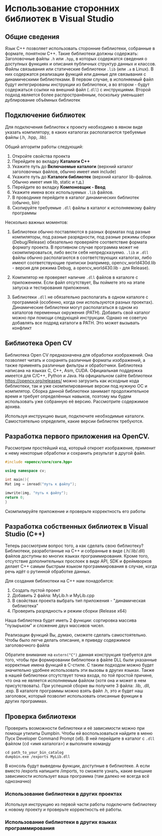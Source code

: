 # Использование сторонних библиотек в Visual Studio
## Общие сведения

Язык C++ позволяет использовать сторонние библиотеки, собранные в формате, понятном C++. 
Такие библиотеки должны содержать:
Заголовочные файлы ```.h``` или ```.hpp```, в которых содержатся сведения о доступных функциях и описания публичных структур данных и классов.
Файлы связывания или статические библиотеки ```.lib``` (или ```.a``` в Linux). В них содержатся реализации функций или данные для связывания с динамическими библиотеками. В первом случае, в исполняемый файл будут интегрированы инструкции из библиотеки, а во втором - будут содержаться ссылки на внешний файл (```.dll```) с инструкциями. Второй подход является более распространённым, поскольку уменьшает дублирование объёмных библиотек

## Подключение библиотек

Для подключения библиотек к проекту необходимо в явном виде указать компилятору, в каких каталогах располагаются требуемые файлы (.h, .hpp, .lib).

Общий алгоритм работы следующий:
1. Откройте свойства проекта
2. Перейдите во вкладку **Каталоги C++** 
3. Укажите путь до **Включаемые каталоги** (верхний каталог заголовочных файлов, обычно имеет имя include)
4. Укажите путь до **Каталоги библиотек** (верхний каталог lib-файлов. Обычно имеет имя lib, static и т.д.)
5. Перейдите во вкладку **Компоновщик - Ввод**
6. Укажите имена всех используемых ```.lib``` файлов. 
7. В проводнике перейдите в каталог динамических библиотек (обычно, bin)
8. Скопируйте требуемые ```.dll``` файлы в каталог к исполняемому файлу программы

Несколько важных моментов:
1. Библиотеки обычно поставляются в разных форматах под разные компиляторы, под разные разрядности, под разные режимы сборки (Debug/Release) обязательно проверяйте соответствие формата формату проекта. В противном случае программа может не скомпилироваться, либо вести себя непредсказуемо. ```.lib``` и ```.dll``` файлы обычно располагаются в соответствующих каталогах, либо имеют соответствующие приписки (например, opencv_world430d.lib - версия для режима Debug, а opencv_world430.lib - для Release). 

2. Компилятор не проверяет наличие ```.dll``` файлов в каталоге с приложением. Если файл отсутствует, Вы поймете это на этапе запуска и тестирования приложения.

3. Библиотеки ```.dll``` не обязательно располагать в одном каталоге с программой (особенно, когда они используются разных проектах). Динамические библиотеки могут располагаться в одном из каталогов переменных окружения (PATH). Добавить свой каталог можно при помощи следующей инструкции. Однако не советую добавлять все подряд каталоги в PATH. Это может вызывать конфликт 

## Библиотека Open CV
Библиотека Open CV предназначена для обработки изображений. Она позволяет читать и сохранять различные форматы изображений, а также применять различные фильтры и обработчики. Библиотека написана на языках C, C++, Asm, CUDA. Официальная поддержка имеется для C/C++, Python и Java.
На официальном сайте библиотеки https://opencv.org/releases/ можно загрузить как исходные кода библиотеки, так и уже скомпилированные версии под нужную ОС и компилятор. Сборка данной библиотеки занимает продолжительное время и требует определённых навыков, поэтому мы будем использовать уже собранную её версию. 
Рассмотрите содержимое архива. 


Используя инструкцию выше, подключите необходимые каталоги. Самостоятельно определите, какие версии библиотек требуются.

## Разработка первого приложения на OpenCV.

Рассмотрим простейший код, который откроет изображение, применит к нему некоторые обработки и сохранить результат в другой файл.

``` cpp
#include <opencv/core/core.hpp>

using namespace cv;

int main(){
Mat img = imread("путь к файлу");

imwrite(img, "путь к файлу");
return 0;
}
```

Скомпилируйте приложение и проверьте корректность его работы

## Разработка собственных библиотек в Visual Studio (C++)

Теперь рассмотрим вопрос того, а как сделать свою библиотеку? Библиотеки, разработанные на C++ и собранные в виде (.h/.lib/.dll) файлов доступны во многих языках программирования. Кроме того, отсутствие дополнительных прослоек в виде API, SDK и фреймворков делает C++ самым быстрым языком программирования в случае, когда речь идёт о рутинной обработке данных. 

Для создания библиотеки на C++ нам понадобится:
1. Создать пустой проект
2. Добавить 2 файла: MyLib.h и MyLib.cpp
3. В свойствах проекта выбрать тип приложения - "динамическая библиотека"
4. Проверить разрядность и режим сборки (Release x64)


Наша библиотека будет иметь 2 функции: сортировка массива "пузырьком" и сложение двух массивов чисел.

Реализации функций Вы, думаю, сможете сделать самостоятельно. Чтобы было легче делать описание, я приведу содержимое заголовочного файла


Обратите внимание на ```extern("C")``` данная конструкция требуется для того, чтобы при формировании библиотеки в файле DLL были указанные корректные имена функций в C-стиле. С таким подходом можно будет значительно удобнее использовать эти вызовы в других языках. Также в нашей библиотеки отсутствует точка входа, по той простой причине, что она не является исполняемым файлом (хотя она и может в нем присутствовать). При успешной сборке вы получите 3 файла:
.lib, .dll, .exp. В каталоге программы можно взять файл .h, это и будет наш заголовок, который позволит использовать описанные функции в других программах.

## Проверка библиотеки

Проверить возможности библиотеки и её зависимости можно при помощи утилиты Dumpbin. Чтобы ей воспользоваться найдите в меню Пуск Developer Command Prompt (x6).
В ней перейдите в каталог с ```.dll``` файлом (cd <имя каталога>) и выполните команду
```
cd path_to_your_bin_catalog
dumpbin.exe /exports MyLib.dll
```
В консоль будут выведены функции, доступные в библиотеке. А если вместо /exports напишите /imports, то сможете узнать, какие внешние зависимости использует ваша программа (там далеко не всегда всё однозначно)

### Использование библиотеки в других проектах

Используя инструкцию из первой части работы подключите библиотеку к новому проекту и проверьте корректность её работы. 

### Использование библиотеки в других языках программирования
